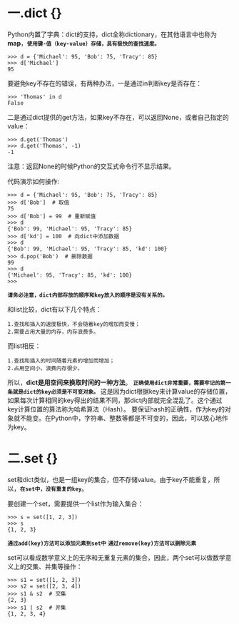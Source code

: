 一.dict {}
==
Python内置了字典：dict的支持，dict全称dictionary，在其他语言中也称为**map**，**```使用键-值（key-value）存储，具有极快的查找速度。```**

	>>> d = {'Michael': 95, 'Bob': 75, 'Tracy': 85}
	>>> d['Michael']
	95

要避免key不存在的错误，有两种办法，一是通过in判断key是否存在：

	>>> 'Thomas' in d
	False
二是通过dict提供的get方法，如果key不存在，可以返回None，或者自己指定的value：

	>>> d.get('Thomas')
	>>> d.get('Thomas', -1)
	-1
注意：返回None的时候Python的交互式命令行不显示结果。

代码演示如何操作:
	
	>>> d = {'Michael': 95, 'Bob': 75, 'Tracy': 85}
	>>> d['Bob']  # 取值
	75
	>>> d['Bob'] = 99  # 重新赋值
	>>> d
	{'Bob': 99, 'Michael': 95, 'Tracy': 85}
	>>> d['kd'] = 100  # 向dict中添加数据
	>>> d
	{'Bob': 99, 'Michael': 95, 'Tracy': 85, 'kd': 100}
	>>> d.pop('Bob')  # 删除数据
	99
	>>> d
	{'Michael': 95, 'Tracy': 85, 'kd': 100}
	>>> 

**```请务必注意，dict内部存放的顺序和key放入的顺序是没有关系的。```**

和list比较，dict有以下几个特点：

	1.查找和插入的速度极快，不会随着key的增加而变慢；
	2.需要占用大量的内存，内存浪费多。
而list相反：
	
	1.查找和插入的时间随着元素的增加而增加；
	2.占用空间小，浪费内存很少。
所以，**dict是用空间来换取时间的一种方法**。
**```正确使用dict非常重要，需要牢记的第一条就是dict的key必须是不可变对象。```**
这是因为dict根据key来计算value的存储位置，如果每次计算相同的key得出的结果不同，那dict内部就完全混乱了。这个通过key计算位置的算法称为哈希算法（Hash）。
要保证hash的正确性，作为key的对象就不能变。在Python中，字符串、整数等都是不可变的，因此，可以放心地作为key。

二.set {}
==
set和dict类似，也是一组key的集合，但不存储value。由于key不能重复，所以，**```在set中，没有重复的key```**。

要创建一个set，需要提供一个list作为输入集合：

	>>> s = set([1, 2, 3])
	>>> s
	{1, 2, 3}


**```通过add(key)方法可以添加元素到set中```**
**```通过remove(key)方法可以删除元素```**

set可以看成数学意义上的无序和无重复元素的集合，因此，两个set可以做数学意义上的交集、并集等操作：

	>>> s1 = set([1, 2, 3])
	>>> s2 = set([2, 3, 4])
	>>> s1 & s2  # 交集
	{2, 3}
	>>> s1 | s2  # 并集
	{1, 2, 3, 4}

